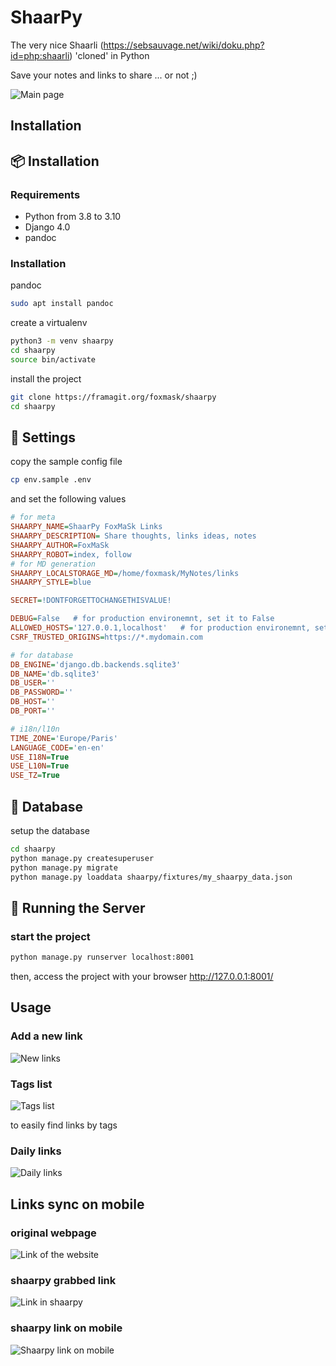# ShaarPy 

The very nice Shaarli (https://sebsauvage.net/wiki/doku.php?id=php:shaarli) 'cloned' in Python

Save your notes and links to share ... or not ;) 

![Main page](https://framagit.org/foxmask/shaarpy/-/raw/main/docs/shaarpy_home.png)

## Installation
## :package: Installation

### Requirements 

* Python from 3.8 to 3.10
* Django 4.0
* pandoc

### Installation

pandoc

```bash
sudo apt install pandoc
```

create a virtualenv

```bash
python3 -m venv shaarpy
cd shaarpy
source bin/activate
```

install the project

```bash
git clone https://framagit.org/foxmask/shaarpy
cd shaarpy
```

##  :wrench: Settings

copy the sample config file

```bash
cp env.sample .env
```

and set the following values

```ini
# for meta
SHAARPY_NAME=ShaarPy FoxMaSk Links
SHAARPY_DESCRIPTION= Share thoughts, links ideas, notes
SHAARPY_AUTHOR=FoxMaSk
SHAARPY_ROBOT=index, follow
# for MD generation
SHAARPY_LOCALSTORAGE_MD=/home/foxmask/MyNotes/links
SHAARPY_STYLE=blue

SECRET=!DONTFORGETTOCHANGETHISVALUE!

DEBUG=False   # for production environemnt, set it to False
ALLOWED_HOSTS='127.0.0.1,localhost'   # for production environemnt, set it to the URL of your 'ShaarPy'
CSRF_TRUSTED_ORIGINS=https://*.mydomain.com

# for database
DB_ENGINE='django.db.backends.sqlite3'
DB_NAME='db.sqlite3'
DB_USER=''
DB_PASSWORD=''
DB_HOST=''
DB_PORT=''

# i18n/l10n
TIME_ZONE='Europe/Paris'
LANGUAGE_CODE='en-en'
USE_I18N=True
USE_L10N=True
USE_TZ=True
```

## :dvd: Database

setup the database

```bash
cd shaarpy
python manage.py createsuperuser
python manage.py migrate
python manage.py loaddata shaarpy/fixtures/my_shaarpy_data.json 
```

## :mega: Running the Server
### start the project

```bash
python manage.py runserver localhost:8001
```

then, access the project with your browser http://127.0.0.1:8001/

## Usage

### Add a new link

![New links](https://framagit.org/foxmask/shaarpy/-/raw/main/docs/new_link.png)

### Tags list 

![Tags list](https://framagit.org/foxmask/shaarpy/-/raw/main/docs/tags_list.png)

to easily find links by tags

### Daily links

![Daily links](https://framagit.org/foxmask/shaarpy/-/raw/main/docs/daily.png)


## Links sync on mobile

### original webpage 

![Link of the website](https://framagit.org/foxmask/shaarpy/-/raw/main/docs/shaarpy_article_website.png)

### shaarpy grabbed link

![Link in shaarpy](https://framagit.org/foxmask/shaarpy/-/raw/main/docs/shaarpy_article.png)

### shaarpy link on mobile

![Shaarpy link on mobile](https://framagit.org/foxmask/shaarpy/-/raw/main/docs/article_mobile.png)
